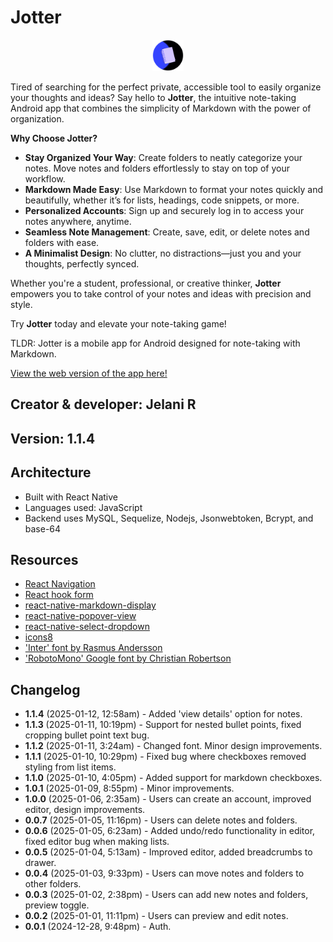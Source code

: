 # Jotter

<center><img src='./assets/imgs/jotter-circle.png#jotter' alt='Jotter logo' height='50px' width='50px'/></center>

Tired of searching for the perfect private, accessible tool to easily organize your thoughts and ideas? Say hello to **Jotter**, the intuitive note-taking Android app that combines the simplicity of Markdown with the power of organization.

**Why Choose Jotter?**

- **Stay Organized Your Way**: Create folders to neatly categorize your notes. Move notes and folders effortlessly to stay on top of your workflow.
- **Markdown Made Easy**: Use Markdown to format your notes quickly and beautifully, whether it’s for lists, headings, code snippets, or more.
- **Personalized Accounts**: Sign up and securely log in to access your notes anywhere, anytime.
- **Seamless Note Management**: Create, save, edit, or delete notes and folders with ease.
- **A Minimalist Design**: No clutter, no distractions—just you and your thoughts, perfectly synced.

Whether you're a student, professional, or creative thinker, **Jotter** empowers you to take control of your notes and ideas with precision and style.

Try **Jotter** today and elevate your note-taking game!

TLDR: Jotter is a mobile app for Android designed for note-taking with Markdown.

[View the web version of the app here!](https://github.com/Jchips/jotter)

## Creator & developer: Jelani R

## Version: 1.1.4

## Architecture

- Built with React Native
- Languages used: JavaScript
- Backend uses MySQL, Sequelize, Nodejs, Jsonwebtoken, Bcrypt, and base-64

## Resources

- [React Navigation](https://reactnavigation.org/)
- [React hook form](https://react-hook-form.com/)
- [react-native-markdown-display](https://github.com/iamacup/react-native-markdown-display/tree/master)
- [react-native-popover-view](https://www.npmjs.com/package/react-native-popover-view?activeTab=readme#from)
- [react-native-select-dropdown](https://github.com/AdelRedaa97/react-native-select-dropdown?tab=readme-ov-file)
- [icons8](https://icons8.com/)
- ['Inter' font by Rasmus Andersson](https://github.com/rsms/inter)
- ['RobotoMono' Google font by Christian Robertson](https://fonts.google.com/specimen/Roboto+Mono)

## Changelog

- **1.1.4** (2025-01-12, 12:58am) - Added 'view details' option for notes.
- **1.1.3** (2025-01-11, 10:19pm) - Support for nested bullet points, fixed cropping bullet point text bug.
- **1.1.2** (2025-01-11, 3:24am) - Changed font. Minor design improvements.
- **1.1.1** (2025-01-10, 10:29pm) - Fixed bug where checkboxes removed styling from list items.
- **1.1.0** (2025-01-10, 4:05pm) - Added support for markdown checkboxes.
- **1.0.1** (2025-01-09, 8:55pm) - Minor improvements.
- **1.0.0** (2025-01-06, 2:35am) - Users can create an account, improved editor, design improvements.
- **0.0.7** (2025-01-05, 11:16pm) - Users can delete notes and folders.
- **0.0.6** (2025-01-05, 6:23am) - Added undo/redo functionality in editor, fixed editor bug when making lists.
- **0.0.5** (2025-01-04, 5:13am) - Improved editor, added breadcrumbs to drawer.
- **0.0.4** (2025-01-03, 9:33pm) - Users can move notes and folders to other folders.
- **0.0.3** (2025-01-02, 2:38pm) - Users can add new notes and folders, preview toggle.
- **0.0.2** (2025-01-01, 11:11pm) - Users can preview and edit notes.
- **0.0.1** (2024-12-28, 9:48pm) - Auth.
